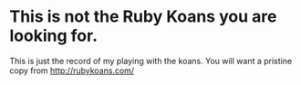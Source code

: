 # This is not the Ruby Koans you are looking for.

This is just the record of my playing with the koans. You will want a pristine copy from http://rubykoans.com/
